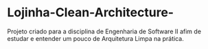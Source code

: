 # Lojinha-Clean-Architecture-
Projeto criado para a disciplina de Engenharia de Software II afim de estudar e entender um pouco de Arquitetura Limpa na prática. 
